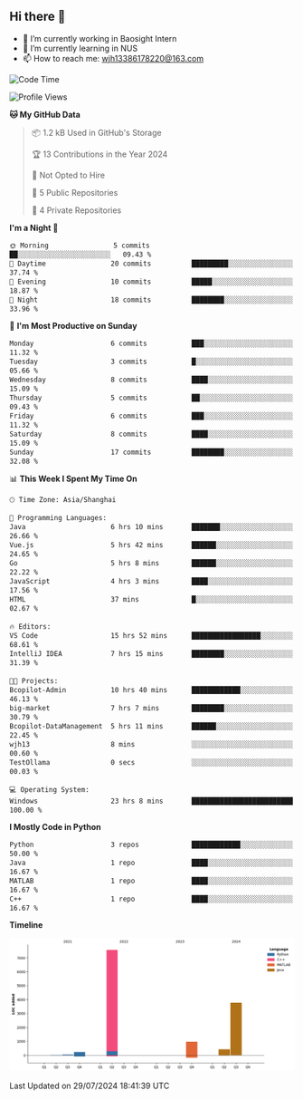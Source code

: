 ## Hi there 👋

- 🔭 I’m currently working in Baosight Intern
- 🌱 I’m currently learning in NUS
- 📫 How to reach me: wjh13386178220@163.com


<!--START_SECTION:waka-->
![Code Time](http://img.shields.io/badge/Code%20Time-206%20hrs%2020%20mins-blue)

![Profile Views](http://img.shields.io/badge/Profile%20Views-37-blue)

**🐱 My GitHub Data** 

> 📦 1.2 kB Used in GitHub's Storage 
 > 
> 🏆 13 Contributions in the Year 2024
 > 
> 🚫 Not Opted to Hire
 > 
> 📜 5 Public Repositories 
 > 
> 🔑 4 Private Repositories 
 > 
**I'm a Night 🦉** 

```text
🌞 Morning                5 commits           ██░░░░░░░░░░░░░░░░░░░░░░░   09.43 % 
🌆 Daytime                20 commits          █████████░░░░░░░░░░░░░░░░   37.74 % 
🌃 Evening                10 commits          █████░░░░░░░░░░░░░░░░░░░░   18.87 % 
🌙 Night                  18 commits          ████████░░░░░░░░░░░░░░░░░   33.96 % 
```
📅 **I'm Most Productive on Sunday** 

```text
Monday                   6 commits           ███░░░░░░░░░░░░░░░░░░░░░░   11.32 % 
Tuesday                  3 commits           █░░░░░░░░░░░░░░░░░░░░░░░░   05.66 % 
Wednesday                8 commits           ████░░░░░░░░░░░░░░░░░░░░░   15.09 % 
Thursday                 5 commits           ██░░░░░░░░░░░░░░░░░░░░░░░   09.43 % 
Friday                   6 commits           ███░░░░░░░░░░░░░░░░░░░░░░   11.32 % 
Saturday                 8 commits           ████░░░░░░░░░░░░░░░░░░░░░   15.09 % 
Sunday                   17 commits          ████████░░░░░░░░░░░░░░░░░   32.08 % 
```


📊 **This Week I Spent My Time On** 

```text
🕑︎ Time Zone: Asia/Shanghai

💬 Programming Languages: 
Java                     6 hrs 10 mins       ███████░░░░░░░░░░░░░░░░░░   26.66 % 
Vue.js                   5 hrs 42 mins       ██████░░░░░░░░░░░░░░░░░░░   24.65 % 
Go                       5 hrs 8 mins        ██████░░░░░░░░░░░░░░░░░░░   22.22 % 
JavaScript               4 hrs 3 mins        ████░░░░░░░░░░░░░░░░░░░░░   17.56 % 
HTML                     37 mins             █░░░░░░░░░░░░░░░░░░░░░░░░   02.67 % 

🔥 Editors: 
VS Code                  15 hrs 52 mins      █████████████████░░░░░░░░   68.61 % 
IntelliJ IDEA            7 hrs 15 mins       ████████░░░░░░░░░░░░░░░░░   31.39 % 

🐱‍💻 Projects: 
Bcopilot-Admin           10 hrs 40 mins      ████████████░░░░░░░░░░░░░   46.13 % 
big-market               7 hrs 7 mins        ████████░░░░░░░░░░░░░░░░░   30.79 % 
Bcopilot-DataManagement  5 hrs 11 mins       ██████░░░░░░░░░░░░░░░░░░░   22.45 % 
wjh13                    8 mins              ░░░░░░░░░░░░░░░░░░░░░░░░░   00.60 % 
TestOllama               0 secs              ░░░░░░░░░░░░░░░░░░░░░░░░░   00.03 % 

💻 Operating System: 
Windows                  23 hrs 8 mins       █████████████████████████   100.00 % 
```

**I Mostly Code in Python** 

```text
Python                   3 repos             ████████████░░░░░░░░░░░░░   50.00 % 
Java                     1 repo              ████░░░░░░░░░░░░░░░░░░░░░   16.67 % 
MATLAB                   1 repo              ████░░░░░░░░░░░░░░░░░░░░░   16.67 % 
C++                      1 repo              ████░░░░░░░░░░░░░░░░░░░░░   16.67 % 
```



**Timeline**

![Lines of Code chart](https://raw.githubusercontent.com/wuhu-wang/wuhu-wang/main/assets/bar_graph.png)


 Last Updated on 29/07/2024 18:41:39 UTC
<!--END_SECTION:waka-->

